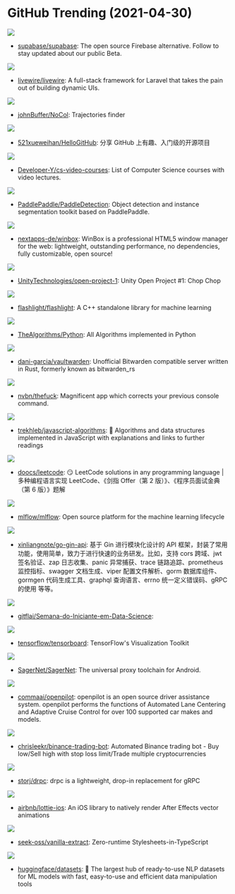 # GitHub Trending (2021-04-30)

![](https://img.shields.io/badge/TypeScript-New%20270-green?style=flat-square&logo=appveyor)
- [supabase/supabase](https://github.com/supabase/supabase): The open source Firebase alternative. Follow to stay updated about our public Beta.

![](https://img.shields.io/badge/Blade-New%2026-green?style=flat-square&logo=appveyor)
- [livewire/livewire](https://github.com/livewire/livewire): A full-stack framework for Laravel that takes the pain out of building dynamic UIs.

![](https://img.shields.io/badge/C%2B%2B-New%2074-green?style=flat-square&logo=appveyor)
- [johnBuffer/NoCol](https://github.com/johnBuffer/NoCol): Trajectories finder

![](https://img.shields.io/badge/Python-New%2058-green?style=flat-square&logo=appveyor)
- [521xueweihan/HelloGitHub](https://github.com/521xueweihan/HelloGitHub): 分享 GitHub 上有趣、入门级的开源项目

![](https://img.shields.io/badge/none-New%20211-green?style=flat-square&logo=appveyor)
- [Developer-Y/cs-video-courses](https://github.com/Developer-Y/cs-video-courses): List of Computer Science courses with video lectures.

![](https://img.shields.io/badge/Python-New%2087-green?style=flat-square&logo=appveyor)
- [PaddlePaddle/PaddleDetection](https://github.com/PaddlePaddle/PaddleDetection): Object detection and instance segmentation toolkit based on PaddlePaddle.

![](https://img.shields.io/badge/JavaScript-New%20678-green?style=flat-square&logo=appveyor)
- [nextapps-de/winbox](https://github.com/nextapps-de/winbox): WinBox is a professional HTML5 window manager for the web: lightweight, outstanding performance, no dependencies, fully customizable, open source!

![](https://img.shields.io/badge/C%23-New%20156-green?style=flat-square&logo=appveyor)
- [UnityTechnologies/open-project-1](https://github.com/UnityTechnologies/open-project-1): Unity Open Project #1: Chop Chop

![](https://img.shields.io/badge/C%2B%2B-New%2079-green?style=flat-square&logo=appveyor)
- [flashlight/flashlight](https://github.com/flashlight/flashlight): A C++ standalone library for machine learning

![](https://img.shields.io/badge/Python-New%20468-green?style=flat-square&logo=appveyor)
- [TheAlgorithms/Python](https://github.com/TheAlgorithms/Python): All Algorithms implemented in Python

![](https://img.shields.io/badge/Rust-New%2044-green?style=flat-square&logo=appveyor)
- [dani-garcia/vaultwarden](https://github.com/dani-garcia/vaultwarden): Unofficial Bitwarden compatible server written in Rust, formerly known as bitwarden_rs

![](https://img.shields.io/badge/Python-New%2069-green?style=flat-square&logo=appveyor)
- [nvbn/thefuck](https://github.com/nvbn/thefuck): Magnificent app which corrects your previous console command.

![](https://img.shields.io/badge/JavaScript-New%20372-green?style=flat-square&logo=appveyor)
- [trekhleb/javascript-algorithms](https://github.com/trekhleb/javascript-algorithms): 📝 Algorithms and data structures implemented in JavaScript with explanations and links to further readings

![](https://img.shields.io/badge/Java-New%20307-green?style=flat-square&logo=appveyor)
- [doocs/leetcode](https://github.com/doocs/leetcode): 😏 LeetCode solutions in any programming language | 多种编程语言实现 LeetCode、《剑指 Offer（第 2 版）》、《程序员面试金典（第 6 版）》题解

![](https://img.shields.io/badge/Python-New%2017-green?style=flat-square&logo=appveyor)
- [mlflow/mlflow](https://github.com/mlflow/mlflow): Open source platform for the machine learning lifecycle

![](https://img.shields.io/badge/Go-New%2032-green?style=flat-square&logo=appveyor)
- [xinliangnote/go-gin-api](https://github.com/xinliangnote/go-gin-api): 基于 Gin 进行模块化设计的 API 框架，封装了常用功能，使用简单，致力于进行快速的业务研发。比如，支持 cors 跨域、jwt 签名验证、zap 日志收集、panic 异常捕获、trace 链路追踪、prometheus 监控指标、swagger 文档生成、viper 配置文件解析、gorm 数据库组件、gormgen 代码生成工具、graphql 查询语言、errno 统一定义错误码、gRPC 的使用 等等。

![](https://img.shields.io/badge/none-New%207-green?style=flat-square&logo=appveyor)
- [gitflai/Semana-do-Iniciante-em-Data-Science](https://github.com/gitflai/Semana-do-Iniciante-em-Data-Science): 

![](https://img.shields.io/badge/TypeScript-New%2010-green?style=flat-square&logo=appveyor)
- [tensorflow/tensorboard](https://github.com/tensorflow/tensorboard): TensorFlow's Visualization Toolkit

![](https://img.shields.io/badge/Kotlin-New%20125-green?style=flat-square&logo=appveyor)
- [SagerNet/SagerNet](https://github.com/SagerNet/SagerNet): The universal proxy toolchain for Android.

![](https://img.shields.io/badge/C%2B%2B-New%2022-green?style=flat-square&logo=appveyor)
- [commaai/openpilot](https://github.com/commaai/openpilot): openpilot is an open source driver assistance system. openpilot performs the functions of Automated Lane Centering and Adaptive Cruise Control for over 100 supported car makes and models.

![](https://img.shields.io/badge/JavaScript-New%20191-green?style=flat-square&logo=appveyor)
- [chrisleekr/binance-trading-bot](https://github.com/chrisleekr/binance-trading-bot): Automated Binance trading bot - Buy low/Sell high with stop loss limit/Trade multiple cryptocurrencies

![](https://img.shields.io/badge/Go-New%2066-green?style=flat-square&logo=appveyor)
- [storj/drpc](https://github.com/storj/drpc): drpc is a lightweight, drop-in replacement for gRPC

![](https://img.shields.io/badge/Swift-New%209-green?style=flat-square&logo=appveyor)
- [airbnb/lottie-ios](https://github.com/airbnb/lottie-ios): An iOS library to natively render After Effects vector animations

![](https://img.shields.io/badge/TypeScript-New%2053-green?style=flat-square&logo=appveyor)
- [seek-oss/vanilla-extract](https://github.com/seek-oss/vanilla-extract): Zero-runtime Stylesheets-in-TypeScript

![](https://img.shields.io/badge/Python-New%2011-green?style=flat-square&logo=appveyor)
- [huggingface/datasets](https://github.com/huggingface/datasets): 🤗 The largest hub of ready-to-use NLP datasets for ML models with fast, easy-to-use and efficient data manipulation tools

